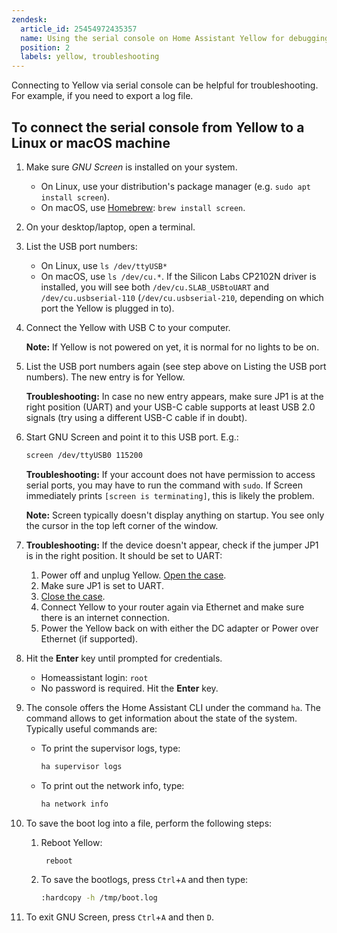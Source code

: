 ```yaml
---
zendesk:
  article_id: 25454972435357
  name: Using the serial console on Home Assistant Yellow for debugging (Linux/macOS)
  position: 2
  labels: yellow, troubleshooting
---
```


Connecting to Yellow via serial console can be helpful for troubleshooting. For example, if you need to export a log file.

## To connect the serial console from Yellow to a Linux or macOS machine

1. Make sure *GNU Screen* is installed on your system.
   - On Linux, use your distribution's package manager (e.g. `sudo apt install screen`).
   - On macOS, use [Homebrew](https://formulae.brew.sh/formula/screen): `brew install screen`.
2. On your desktop/laptop, open a terminal.
3. List the USB port numbers:
   - On Linux, use `ls /dev/ttyUSB*`
   - On macOS, use `ls /dev/cu.*`. If the Silicon Labs CP2102N driver is installed, you will see both `/dev/cu.SLAB_USBtoUART` and `/dev/cu.usbserial-110` (`/dev/cu.usbserial-210`, depending on which port the Yellow is plugged in to).
4. Connect the Yellow with USB C to your computer.

   **Note:** If Yellow is not powered on yet, it is normal for no lights to be on.
5. List the USB port numbers again (see step above on Listing the USB port numbers). The new entry is for Yellow.

   **Troubleshooting:** In case no new entry appears, make sure JP1 is at the right position (UART) and your USB-C cable supports at least USB 2.0 signals (try using a different USB-C cable if in doubt).
6. Start GNU Screen and point it to this USB port. E.g.:

   ```sh
   screen /dev/ttyUSB0 115200
   ```

   **Troubleshooting:** If your account does not have permission to access serial ports, you may have to run the command with `sudo`. If Screen immediately prints `[screen is terminating]`, this is likely the problem.

   **Note:** Screen typically doesn't display anything on startup. You see only the cursor in the top left corner of the window.
7. **Troubleshooting:** If the device doesn't appear, check if the jumper JP1 is in the right position. It should be set to UART:
   1. Power off and unplug Yellow. [Open the case](/hc/en-us/articles/25298668266269-Home-Assistant-Yellow-Kit-with-CM4-and-optional-NVMe).
   2. Make sure JP1 is set to UART.
   3. [Close the case](/hc/en-us/articles/25298668266269-Home-Assistant-Yellow-Kit-with-CM4-and-optional-NVMe).
   4. Connect Yellow to your router again via Ethernet and make sure there is an internet connection.
   5. Power the Yellow back on with either the DC adapter or Power over Ethernet (if supported).
8. Hit the **Enter** key until prompted for credentials.
   - Homeassistant login: `root`
   - No password is required. Hit the **Enter** key.
9. The console offers the Home Assistant CLI under the command `ha`. The command allows to get information about the state of the system.
    Typically useful commands are:
    - To print the supervisor logs, type:

      ```sh
      ha supervisor logs
      ```

    - To print out the network info, type:

      ```sh
      ha network info
      ```

10. To save the boot log into a file, perform the following steps:
    1. Reboot Yellow:

       ```sh
        reboot
        ```

    2. To save the bootlogs, press `Ctrl`+`A` and then type:

        ```sh
        :hardcopy -h /tmp/boot.log
        ```

11. To exit GNU Screen, press `Ctrl`+`A` and then `D`.
